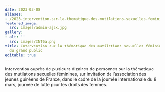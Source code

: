 ```yaml
---
date: 2023-03-08
aliases:
- /2023-intervention-sur-la-thematique-des-mutilations-sexuelles-feminines-aupres-du-grand-public/
featured_image:
  src: images/admin-ajax.jpg
gallery:
- alt: ''
  src: images/INT6a.png
title: Intervention sur la thématique des mutilations sexuelles féminines auprès
  du grand public
editable: true
---
```

Intervention auprès de plusieurs dizaines de personnes sur la thématique des mutilations sexuelles féminines, sur invitation de l’association des jeunes guinéens de France, dans le cadre de la journée internationale du 8 mars, journée de lutte pour les droits des femmes.
